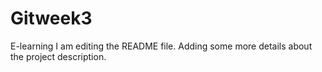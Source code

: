 # Gitweek3
E-learning
I am editing the README file. Adding some more details about the project description.

